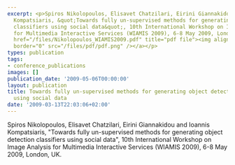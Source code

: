 ```yaml
---
excerpt: <p>Spiros Nikolopoulos, Elisavet Chatzilari, Eirini Giannakidou and Ioannis
  Kompatsiaris, &quot;Towards fully un-supervised methods for generating object detection
  classifiers using social data&quot;, 10th International Workshop on Image Analysis
  for Multimedia Interactive Services (WIAMIS 2009), 6-8 May 2009, London, UK. <a
  href="/files/Nikolopoulos_WIAMIS2009.pdf" title="pdf file"><img align="top" alt=""
  border="0" src="/files/pdf/pdf.png" /></a></p>
types: publication
tags:
- conference_publications
images: []
publication_date: '2009-05-06T00:00:00'
layout: publication
title: Towards fully un-supervised methods for generating object detection classifiers
  using social data
date: '2009-03-13T22:03:06+02:00'
---
```

<p>Spiros Nikolopoulos, Elisavet Chatzilari, Eirini Giannakidou and Ioannis Kompatsiaris, &quot;Towards fully un-supervised methods for generating object detection classifiers using social data&quot;, 10th International Workshop on Image Analysis for Multimedia Interactive Services (WIAMIS 2009), 6-8 May 2009, London, UK. <a href="/files/Nikolopoulos_WIAMIS2009.pdf" title="pdf file"><img align="top" alt="" border="0" src="/files/pdf/pdf.png" /></a></p>
